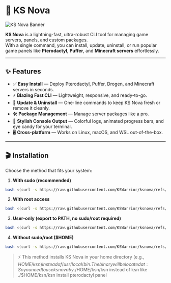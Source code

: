 # 🚀 KS Nova

![KS Nova Banner](https://user-images.githubusercontent.com/yourusername/ks-nova-banner.gif)

**KS Nova** is a lightning-fast, ultra-robust CLI tool for managing game servers, panels, and custom packages.  
With a single command, you can install, update, uninstall, or run popular game panels like **Pterodactyl**, **Puffer**, and **Minecraft servers** effortlessly.

---

## ✨ Features

- ✅ **Easy Install** — Deploy Pterodactyl, Puffer, Drogen, and Minecraft servers in seconds.  
- ⚡ **Blazing Fast CLI** — Lightweight, responsive, and ready-to-go.  
- 🔄 **Update & Uninstall** — One-line commands to keep KS Nova fresh or remove it cleanly.  
- 🛠️ **Package Management** — Manage server packages like a pro.  
- 🎨 **Stylish Console Output** — Colorful logs, animated progress bars, and eye candy for your terminal.  
- 🖥️ **Cross-platform** — Works on Linux, macOS, and WSL out-of-the-box.  

---

## 🎬 Installation

Choose the method that fits your system:

1. **With sudo (recommended)**  
```bash
bash <(curl -s https://raw.githubusercontent.com/KSWarrior/ksnova/refs/heads/main/sudo-mv-Install.sh)
```
2. **With root access**
```bash
bash <(curl -s https://raw.githubusercontent.com/KSWarrior/ksnova/refs/heads/main/root-mv-Install.sh)
```
3. **User-only (export to PATH, no sudo/root required)**
```bash
bash <(curl -s https://raw.githubusercontent.com/KSWarrior/ksnova/refs/heads/main/export-mv-Install.sh)
```
4. **Without sudo/root ($HOME)**
```bash
bash <(curl -s https://raw.githubusercontent.com/KSWarrior/ksnova/refs/heads/main/home-mv-Install.sh)
```
> ⚡ This method installs KS Nova in your home directory (e.g., $HOME/ksn) instead of /usr/local/bin.
The binary will be located at:
> So you need to use ks nova by ./$HOME/ksn/ksn instead of ksn like ./$HOME/ksn/ksn install pterodactyl panel
